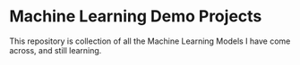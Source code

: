 # Machine Learning Demo Projects

This repository is collection of all the Machine Learning Models I have come across, and still learning.
